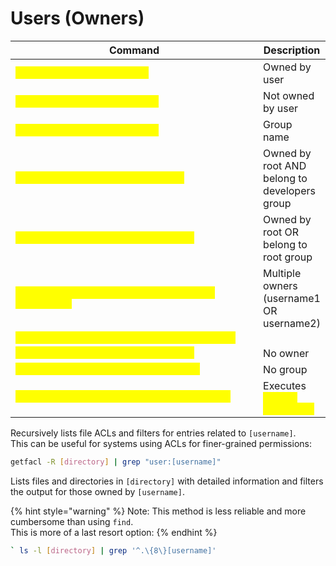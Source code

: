 # Users (Owners)

<table data-header-hidden data-full-width="true"><thead><tr><th width="546">Command</th><th>Description</th></tr></thead><tbody><tr><td><mark style="color:yellow;"><code>find / -a -user [username]</code></td><td>Owned by user</td></tr><tr><td><mark style="color:yellow;"><code>find / -a ! -user [username]</code></td><td>Not owned by user</td></tr><tr><td><mark style="color:yellow;"><code>find / -a -group [groupname]</code></td><td>Group name</td></tr><tr><td><mark style="color:yellow;"><code>find / -a -user "root:developers"</code></td><td>Owned by root AND belong to developers group</td></tr><tr><td><mark style="color:yellow;"><code>find / -a -user root -o -group root</code></td><td>Owned by root OR belong to root group</td></tr><tr><td><mark style="color:yellow;"><code>find / -a -user1 [username1] -o -user2 [username2]</code></td><td>Multiple owners (username1 OR username2)</td></tr><tr><td><mark style="color:yellow;"><code>find / -a -user "([username1]|[username2])"</code></td><td></td></tr><tr><td><mark style="color:yellow;"><code>find / -a -nouser -exec ls -l {} \;</code></td><td>No owner</td></tr><tr><td><mark style="color:yellow;"><code>find / -a -nogroup -exec ls -l {} \;</code></td><td>No group</td></tr><tr><td><mark style="color:yellow;"><code>sudo -u [username] find / -user [username]</code></td><td>Executes <mark style="color:yellow;"><code>find</code> as <mark style="color:yellow;"><code>&#x3C;username></code></td></tr></tbody></table>



Recursively lists file ACLs and filters for entries related to `[username]`.\
This can be useful for systems using ACLs for finer-grained permissions:

```bash
getfacl -R [directory] | grep "user:[username]"
```



Lists files and directories in `[directory]` with detailed information and filters the output for those owned by `[username]`.

{% hint style="warning" %}
Note: This method is less reliable and more cumbersome than using `find`.\
This is more of a last resort option:
{% endhint %}

```bash
` ls -l [directory] | grep '^.\{8\}[username]'
```
